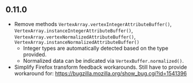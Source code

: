 ## 0.11.0
- Remove methods `VertexArray.vertexIntegerAttributeBuffer()`, `VertexArray.instanceIntegerAttributeBuffer()`, `VertexArray.vertexNormalizedAttributeBuffer()`, `VertexArray.instanceNormalizedAttributeBuffer()`
    - Integer types are automatically detected based on the type provided.
    - Normalized data can be indicated via `VertexBuffer.normalized()`.
- Simplify Firefox transform feedback workarounds. Still have to provide workaround for: https://bugzilla.mozilla.org/show_bug.cgi?id=1541396
